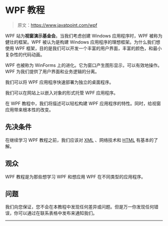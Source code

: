 # WPF 教程

> 原文：<https://www.javatpoint.com/wpf>

WPF 站为**视窗演示基金会**。当我们考虑创建 Windows 应用程序时，WPF 被称为健壮的框架。WPF 被认为是构建 Windows 应用程序的理想框架。为什么我们想使用 WPF 框架，目的是我们可以开发一个丰富的用户界面，丰富的颜色，和最小复杂性的代码动画。

WPF 也被称为 WinForms 上的进化。它为窗口产生图形显示，可以有效地操作。WPF 为我们提供了用户界面和业务逻辑的分离。

我们可以将 WPF 应用程序快速部署为独立的桌面程序。

我们可以在网站上以嵌入对象的形式托管 WPF 应用程序。

在 WPF 教程中，我们将描述可以轻松构建 WPF 应用程序的特性。同时，给视窗应用带来根本性的改变。

## 先决条件

在继续学习 WPF 教程之前，我们应该对 [XML](https://www.javatpoint.com/xml-tutorial) 、网络技术和 [HTML](https://www.javatpoint.com/html-tutorial) 有基本的了解。

## 观众

WPF 教程是为那些想学习 WPF 和想应用 WPF 在不同类型的应用程序。

## 问题

我们向您保证，您不会在本教程中发现任何差异或问题。但是万一你发现任何错误，你可以通过在联系表格中发布来通知我们。

* * *
